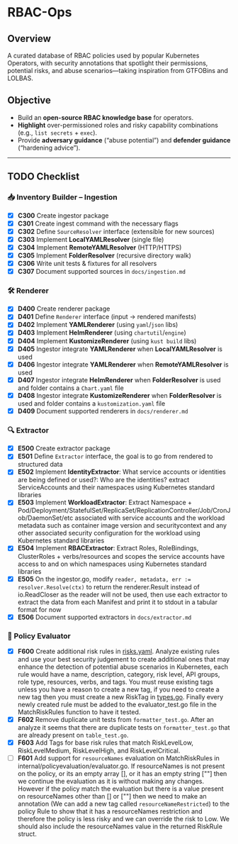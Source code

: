 # RBAC-Ops

## Overview

A curated database of RBAC policies used by popular Kubernetes Operators, with security annotations that spotlight their permissions, potential risks, and abuse scenarios—taking inspiration from GTFOBins and LOLBAS.

## Objective

- Build an **open-source RBAC knowledge base** for operators.  
- **Highlight** over-permissioned roles and risky capability combinations (e.g., `list secrets` + `exec`).  
- Provide **adversary guidance** (“abuse potential”) and **defender guidance** (“hardening advice”).

---

## TODO Checklist

### 📥 Inventory Builder – Ingestion

- [x] **C300** Create ingestor package
- [x] **C301** Create ingest command with the necessary flags
- [x] **C302** Define `SourceResolver` interface (extensible for new sources)  
- [x] **C303** Implement **LocalYAMLResolver** (single file)  
- [x] **C304** Implement **RemoteYAMLResolver** (HTTP/HTTPS)  
- [x] **C305** Implement **FolderResolver** (recursive directory walk)  
- [x] **C306** Write unit tests & fixtures for all resolvers  
- [x] **C307** Document supported sources in `docs/ingestion.md`  

### 🛠 Renderer

- [x] **D400** Create renderer package
- [x] **D401** Define `Renderer` interface (input → rendered manifests)  
- [x] **D402** Implement **YAMLRenderer** (using `yaml`/`json` libs)
- [x] **D403** Implement **HelmRenderer** (using `chartutil`/`engine`)  
- [x] **D404** Implement **KustomizeRenderer** (using `kust build` libs)  
- [x] **D405** Ingestor integrate **YAMLRenderer** when **LocalYAMLResolver** is used
- [x] **D406** Ingestor integrate **YAMLRenderer** when **RemoteYAMLResolver** is used
- [x] **D407** Ingestor integrate **HelmRenderer** when **FolderResolver** is used and folder contains a `Chart.yaml` file
- [x] **D408** Ingestor integrate **KustomizeRenderer** when **FolderResolver** is used and folder contains a `kustomization.yaml` file
- [x] **D409** Document supported renderers in `docs/renderer.md`

### 🔍 Extractor

- [x] **E500** Create extractor package
- [x] **E501** Define `Extractor` interface, the goal is to go from rendered to structured data  
- [x] **E502** Implement **IdentityExtractor**: What service accounts or identities are being defined or used?: Who are the identities? extract ServiceAccounts and their namespaces using Kubernetes standard libraries
- [x] **E503** Implement **WorkloadExtractor**: Extract Namespace + Pod/Deployment/StatefulSet/ReplicaSet/ReplicationController/Job/CronJob/DaemonSet/etc associated with service accounts and the workload metadata such as container image version and securitycontext and any other associated security configuration for the workload using Kubernetes standard libraries
- [x] **E504** Implement **RBACExtractor**: Extract Roles, RoleBindings, ClusterRoles + verbs/resources and scopes the service accounts have access to and on which namespaces using Kubernetes standard libraries
- [x] **E505** On the ingestor.go, modify `reader, metadata, err := resolver.Resolve(ctx)` to return the renderer.Result instead of io.ReadCloser as the reader will not be used, then use each extractor to extract the data from each Manifest and print it to stdout in a tabular format for now
- [x] **E506** Document supported extractors in `docs/extractor.md`

### 🧩 Policy Evaluator

- [x] **F600** Create additional risk rules in [risks.yaml](../internal/policyevaluation/risks.yaml). Analyze existing rules and use your best security judgement to create additional ones that may enhance the detection of potential abuse scenarios in Kubernetes, each rule would have a name, description, category, risk level, API groups, role type, resources, verbs, and tags. You must reuse existing tags unless you have a reason to create a new tag, if you need to create a new tag then you must create a new RiskTag in [types.go](../internal/policyevaluation/types.go). Finally every newly created rule must be added to the evaluator_test.go file in the MatchRiskRules function to have it tested.
- [x] **F602** Remove duplicate unit tests from `formatter_test.go`. After an analyze it seems that there are duplicate tests on `formatter_test.go` that are already present on `table_test.go`.
- [x] **F603** Add Tags for base risk rules that match RiskLevelLow, RiskLevelMedium, RiskLevelHigh, and RiskLevelCritical.
- [ ] **F601** Add support for `resourceNames` evaluation on MatchRiskRules in internal/policyevaluation/evaluator.go. If resourceNames is not present on the policy, or its an empty array [], or it has an empty string [""] then we continue the evaluation as it is without making any changes. However if the policy match the evaluation but there is a value present on resourceNames other than [] or [""] then we need to make an annotation (We can add a new tag called `resourceNameRestricted`) to the policy Rule to show that it has a resourceNames restriction and therefore the policy is less risky and we can override the risk to Low. We should also include the resourceNames value in the returned RiskRule struct.
